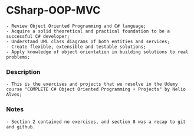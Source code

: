 # CSharp-OOP-MVC

    - Review Object Oriented Programming and C# language;
    - Acquire a solid theoretical and practical foundation to be a successful C# developer;
    - Understand UML class diagrams of both entities and services;
    - Create flexible, extensible and testable solutions;
    - Apply knowledge of object orientation in building solutions to real problems;

### Description

    - This is the exercises and projects that we resolve in the Udemy course "COMPLETE C# Object Oriented Programming + Projects" by Nelio Alves;

### Notes

    - Section 2 contained no exercises, and section 8 was a recap to git and github.
